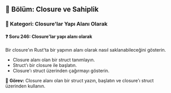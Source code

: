 ## 📘 Bölüm: Closure ve Sahiplik
### 🔹 Kategori: Closure'lar Yapı Alanı Olarak
#### ❓ Soru 246: Closure'lar yapı alanı olarak

Bir closure'ın Rust'ta bir yapının alanı olarak nasıl saklanabileceğini gösterin.

- Closure alanı olan bir struct tanımlayın.
- Struct'ı bir closure ile başlatın.
- Closure'ı struct üzerinden çağırmayı gösterin.

🔧 **Görev:** Closure alanı olan bir struct yazın, başlatın ve closure'ı struct üzerinden kullanın.
